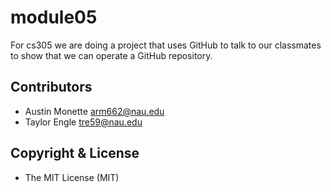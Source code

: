 # module05
For cs305 we are doing a project that uses GitHub to talk to our classmates to show that we can operate a GitHub repository.
## Contributors 
- Austin Monette arm662@nau.edu
- Taylor Engle tre59@nau.edu
## Copyright & License
- The MIT License (MIT)
